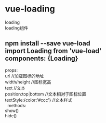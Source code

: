 # vue-loading
loading</br>
loading组件

npm install --save vue-load</br>
import Loading from 'vue-load'</br>
components: {Loading}</br>
------------------------------------
props:</br>
    url //加载图标的地址</br>
    width/height //图标宽高</br>
    text //文本</br>
    position:top|bottom //文本相对于图标位置</br>
    textStyle:{color:'#ccc'} //文本样式</br>
  
methods:</br>
  show()</br>
  hide()</br>
